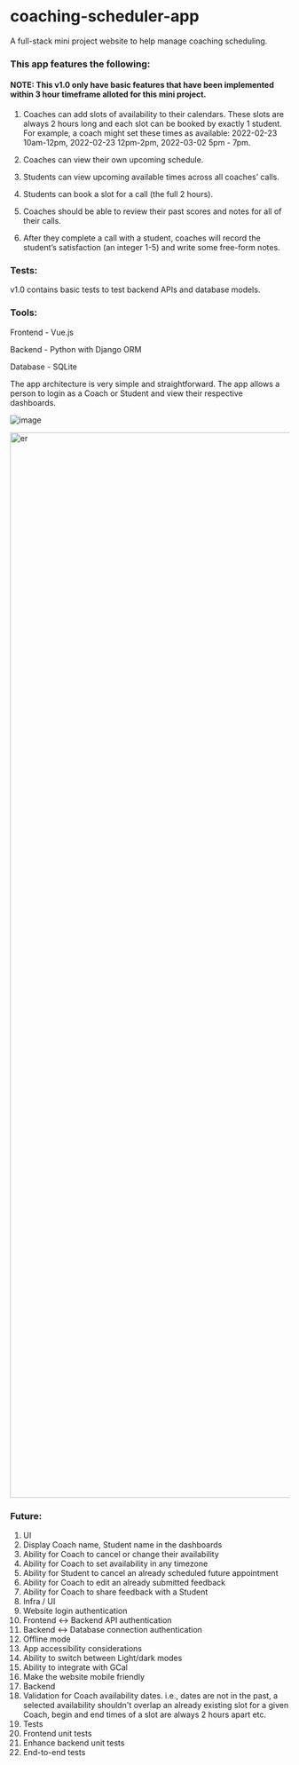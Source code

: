 # coaching-scheduler-app
A full-stack mini project website to help manage coaching scheduling.

### This app features the following:
#### NOTE: This v1.0 only have basic features that have been implemented within 3 hour timeframe alloted for this mini project.

1. Coaches can add slots of availability to their calendars. These slots are always 2 hours long and each slot can be booked by exactly 1 student. For example, a coach might set these times as available: 2022-02-23 10am-12pm, 2022-02-23 12pm-2pm, 2022-03-02 5pm - 7pm.

2. Coaches can view their own upcoming schedule.

3. Students can view upcoming available times across all coaches’ calls.

4. Students can book a slot for a call (the full 2 hours).

5. Coaches should be able to review their past scores and notes for all of their calls.

6. After they complete a call with a student, coaches will record the student’s satisfaction (an integer 1-5) and write some free-form notes.

### Tests:
v1.0 contains basic tests to test backend APIs and database models.

### Tools:
Frontend - Vue.js

Backend  - Python with Django ORM

Database - SQLite

The app architecture is very simple and straightforward. The app allows a person to login as a Coach or Student and view their respective dashboards.

![image](https://user-images.githubusercontent.com/61710414/215510598-3eff1eb1-a844-4401-8a38-249fa5d02f38.png)


<img width="1920" alt="er" src="https://user-images.githubusercontent.com/61710414/215511224-895a5da6-7f1a-43f1-b8b4-440311819987.png">

### Future:
1. UI
  1. Display Coach name, Student name in the dashboards
  2. Ability for Coach to cancel or change their availability
  3. Ability for Coach to set availability in any timezone
  4. Ability for Student to cancel an already scheduled future appointment
  5. Ability for Coach to edit an already submitted feedback
  6. Ability for Coach to share feedback with a Student
2. Infra / UI
  1. Website login authentication
  2. Frontend <-> Backend API authentication
  3. Backend <-> Database connection authentication 
  4. Offline mode
  5. App accessibility considerations
  6. Ability to switch between Light/dark modes
  7. Ability to integrate with GCal
  8. Make the website mobile friendly
3. Backend
  1. Validation for Coach availability dates. i.e., dates are not in the past, a selected availability shouldn't overlap an already existing slot for a given Coach, begin and end times of a slot are always 2 hours apart etc.
4. Tests
  1. Frontend unit tests
  2. Enhance backend unit tests
  3. End-to-end tests
